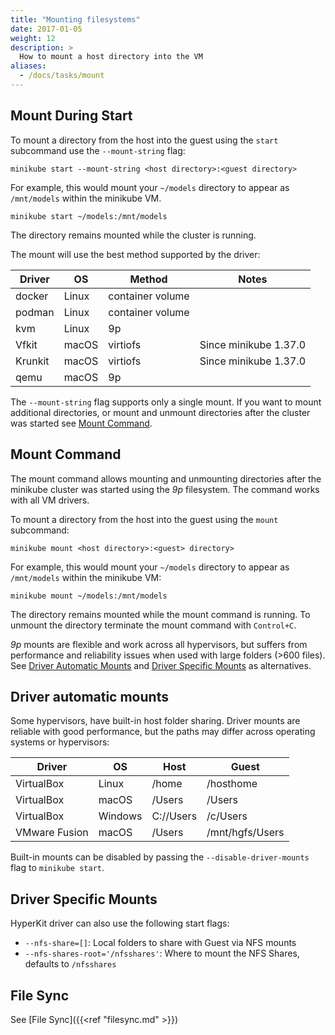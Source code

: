 ```yaml
---
title: "Mounting filesystems"
date: 2017-01-05
weight: 12
description: >
  How to mount a host directory into the VM
aliases:
  - /docs/tasks/mount
---
```


## Mount During Start

To mount a directory from the host into the guest using the `start` subcommand
use the `--mount-string` flag:

```shell
minikube start --mount-string <host directory>:<guest directory>
```

For example, this would mount your `~/models` directory to appear as
`/mnt/models` within the minikube VM.

```shell
minikube start ~/models:/mnt/models
```

The directory remains mounted while the cluster is running.

The mount will use the best method supported by the driver:

| Driver         | OS      | Method           | Notes                  |
|----------------|---------|------------------|------------------------|
| docker         | Linux   | container volume |                        |
| podman         | Linux   | container volume |                        |
| kvm            | Linux   | 9p               |                        |
| Vfkit          | macOS   | virtiofs         | Since minikube 1.37.0  |
| Krunkit        | macOS   | virtiofs         | Since minikube 1.37.0  |
| qemu           | macOS   | 9p               |                        |

The `--mount-string` flag supports only a single mount. If you want to mount
additional directories, or mount and unmount directories after the cluster was
started see [Mount Command](#Mount-command).

## Mount Command

The mount command allows mounting and unmounting directories after the minikube
cluster was started using the *9p* filesystem. The command works with all VM
drivers.

To mount a directory from the host into the guest using the `mount` subcommand:

```shell
minikube mount <host directory>:<guest> directory>
```

For example, this would mount your `~/models` directory to appear as
`/mnt/models` within the minikube VM:

```shell
minikube mount ~/models:/mnt/models
```

The directory remains mounted while the mount command is running. To unmount the
directory terminate the mount command with `Control+C`.

*9p* mounts are flexible and work across all hypervisors, but suffers from
performance and reliability issues when used with large folders (>600 files).
See [Driver Automatic Mounts](#driver-automatic-mounts) and
[Driver Specific Mounts](#driver-specific-mounts) as alternatives.

## Driver automatic mounts

Some hypervisors, have built-in host folder sharing. Driver mounts are reliable
with good performance, but the paths may differ across operating systems or
hypervisors:

| Driver         | OS      | Host         | Guest             |
|----------------|---------|--------------|-------------------|
| VirtualBox     | Linux   | /home        | /hosthome         |
| VirtualBox     | macOS   | /Users       | /Users            |
| VirtualBox     | Windows | C://Users    | /c/Users          |
| VMware Fusion  | macOS   | /Users       | /mnt/hgfs/Users   |

Built-in mounts can be disabled by passing the `--disable-driver-mounts` flag to
`minikube start`.

## Driver Specific Mounts

HyperKit driver can also use the following start flags:
- `--nfs-share=[]`: Local folders to share with Guest via NFS mounts
- `--nfs-shares-root='/nfsshares'`: Where to mount the NFS Shares, defaults to
  `/nfsshares`

## File Sync

See [File Sync]({{<ref "filesync.md" >}})
